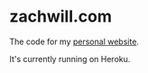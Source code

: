 zachwill.com
============

The code for my [personal website](http://www.zachwill.com).

It's currently running on Heroku.
